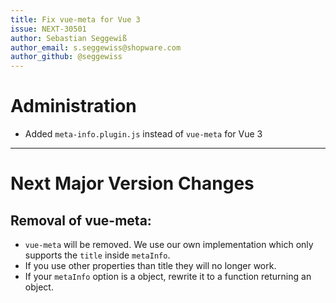 ```yaml
---
title: Fix vue-meta for Vue 3
issue: NEXT-30501
author: Sebastian Seggewiß
author_email: s.seggewiss@shopware.com
author_github: @seggewiss
---
```

# Administration
* Added `meta-info.plugin.js` instead of `vue-meta` for Vue 3
___
# Next Major Version Changes
## Removal of vue-meta:
* `vue-meta` will be removed. We use our own implementation which only supports the `title` inside `metaInfo`.
* If you use other properties than title they will no longer work.
* If your `metaInfo` option is a object, rewrite it to a function returning an object.
